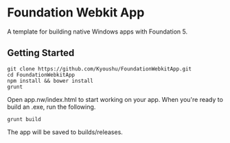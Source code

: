 # Foundation Webkit App

A template for building native Windows apps with Foundation 5.

## Getting Started

    git clone https://github.com/Kyoushu/FoundationWebkitApp.git
    cd FoundationWebkitApp
    npm install && bower install
    grunt

Open app.nw/index.html to start working on your app. When you're ready to build an .exe, run the following.

    grunt build

The app will be saved to builds/releases.
